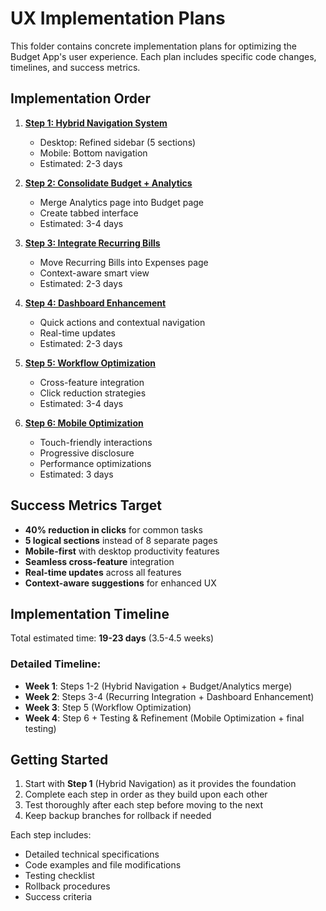 # UX Implementation Plans

This folder contains concrete implementation plans for optimizing the Budget App's user experience. Each plan includes specific code changes, timelines, and success metrics.

## Implementation Order

1. **[Step 1: Hybrid Navigation System](./step-1-hybrid-navigation.md)** 
   - Desktop: Refined sidebar (5 sections)
   - Mobile: Bottom navigation
   - Estimated: 2-3 days

2. **[Step 2: Consolidate Budget + Analytics](./step-2-budget-analytics-merge.md)**
   - Merge Analytics page into Budget page
   - Create tabbed interface
   - Estimated: 3-4 days

3. **[Step 3: Integrate Recurring Bills](./step-3-recurring-integration.md)**
   - Move Recurring Bills into Expenses page
   - Context-aware smart view
   - Estimated: 2-3 days

4. **[Step 4: Dashboard Enhancement](./step-4-dashboard-enhancement.md)**
   - Quick actions and contextual navigation
   - Real-time updates
   - Estimated: 2-3 days

5. **[Step 5: Workflow Optimization](./step-5-workflow-optimization.md)**
   - Cross-feature integration
   - Click reduction strategies
   - Estimated: 3-4 days

6. **[Step 6: Mobile Optimization](./step-6-mobile-optimization.md)**
   - Touch-friendly interactions
   - Progressive disclosure
   - Performance optimizations
   - Estimated: 3 days

## Success Metrics Target

- **40% reduction in clicks** for common tasks
- **5 logical sections** instead of 8 separate pages
- **Mobile-first** with desktop productivity features
- **Seamless cross-feature** integration
- **Real-time updates** across all features
- **Context-aware suggestions** for enhanced UX

## Implementation Timeline

Total estimated time: **19-23 days** (3.5-4.5 weeks)

### Detailed Timeline:
- **Week 1**: Steps 1-2 (Hybrid Navigation + Budget/Analytics merge)
- **Week 2**: Steps 3-4 (Recurring Integration + Dashboard Enhancement)
- **Week 3**: Step 5 (Workflow Optimization)
- **Week 4**: Step 6 + Testing & Refinement (Mobile Optimization + final testing)

## Getting Started

1. Start with **Step 1** (Hybrid Navigation) as it provides the foundation
2. Complete each step in order as they build upon each other
3. Test thoroughly after each step before moving to the next
4. Keep backup branches for rollback if needed

Each step includes:
- Detailed technical specifications
- Code examples and file modifications
- Testing checklist
- Rollback procedures
- Success criteria
